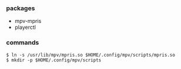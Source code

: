 ### packages

  - mpv-mpris
  - playerctl

### commands

    $ ln -s /usr/lib/mpv/mpris.so $HOME/.config/mpv/scripts/mpris.so
    $ mkdir -p $HOME/.config/mpv/scripts
